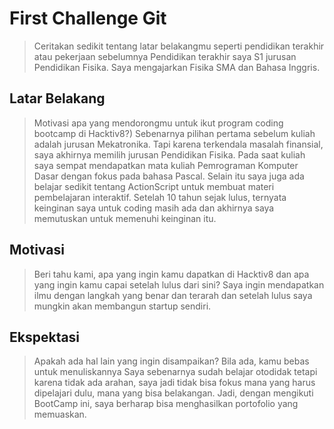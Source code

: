 # First Challenge Git

> Ceritakan sedikit tentang latar belakangmu seperti pendidikan terakhir atau pekerjaan sebelumnya
> Pendidikan terakhir saya S1 jurusan Pendidikan Fisika. Saya mengajarkan Fisika SMA dan Bahasa Inggris.

## Latar Belakang

> Motivasi apa yang mendorongmu untuk ikut program coding bootcamp di Hacktiv8?)
> Sebenarnya pilihan pertama sebelum kuliah adalah jurusan Mekatronika. Tapi karena terkendala masalah finansial, saya akhirnya memilih jurusan Pendidikan Fisika. Pada saat kuliah saya sempat mendapatkan mata kuliah Pemrograman Komputer Dasar dengan fokus pada bahasa Pascal. Selain itu saya juga ada belajar sedikit tentang ActionScript untuk membuat materi pembelajaran interaktif. Setelah 10 tahun sejak lulus, ternyata keinginan saya untuk coding masih ada dan akhirnya saya memutuskan untuk memenuhi keinginan itu. 

## Motivasi

> Beri tahu kami, apa yang ingin kamu dapatkan di Hacktiv8 dan apa yang ingin kamu capai setelah lulus dari sini?
> Saya ingin mendapatkan ilmu dengan langkah yang benar dan terarah dan setelah lulus saya mungkin akan membangun startup sendiri.

## Ekspektasi

> Apakah ada hal lain yang ingin disampaikan? Bila ada, kamu bebas untuk menuliskannya
> Saya sebenarnya sudah belajar otodidak tetapi karena tidak ada arahan, saya jadi tidak bisa fokus mana yang harus dipelajari dulu, mana yang bisa belakangan. Jadi, dengan mengikuti BootCamp ini, saya berharap bisa menghasilkan portofolio yang memuaskan.
